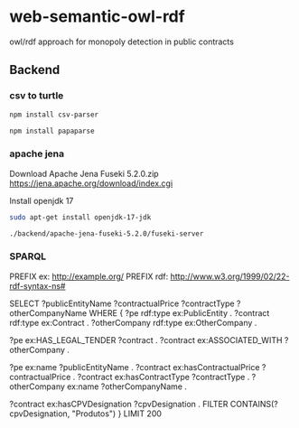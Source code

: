 # web-semantic-owl-rdf
owl/rdf approach for monopoly detection in public contracts


## Backend

### csv to turtle
```bash
npm install csv-parser
```

```bash
npm install papaparse
```

### apache jena

Download Apache Jena Fuseki 5.2.0.zip
https://jena.apache.org/download/index.cgi

Install openjdk 17
```bash
sudo apt-get install openjdk-17-jdk
```

```bash
./backend/apache-jena-fuseki-5.2.0/fuseki-server
```

### SPARQL

PREFIX ex: <http://example.org/>
PREFIX rdf: <http://www.w3.org/1999/02/22-rdf-syntax-ns#>

SELECT ?publicEntityName ?contractualPrice ?contractType ?otherCompanyName
WHERE {
  ?pe rdf:type ex:PublicEntity .
  ?contract rdf:type ex:Contract .
  ?otherCompany rdf:type ex:OtherCompany .

  ?pe ex:HAS_LEGAL_TENDER ?contract .
  ?contract ex:ASSOCIATED_WITH ?otherCompany .

  ?pe ex:name ?publicEntityName .
  ?contract ex:hasContractualPrice ?contractualPrice .
  ?contract ex:hasContractType ?contractType .
  ?otherCompany ex:name ?otherCompanyName .

  ?contract ex:hasCPVDesignation ?cpvDesignation .
  FILTER CONTAINS(?cpvDesignation, "Produtos")
}
LIMIT 200
